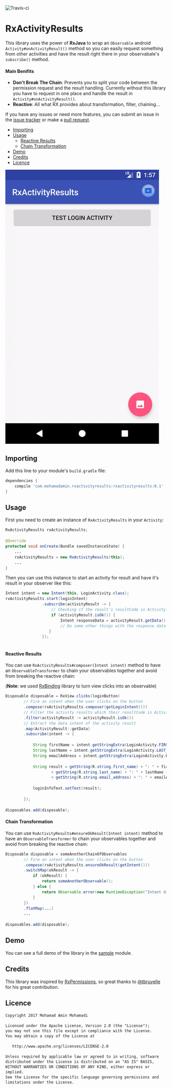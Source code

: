 ![Travis-ci](https://api.travis-ci.org/mohamad-amin/RxActivityResults.svg)

# RxActivityResults
This library uses the power of **RxJava** to wrap an `Observable` android `Activity#onActivityResult()` method 
so you can easily request something from other activities and have the result right there in your 
observabale's `subscribe()` method.

#### Main Benifits

- **Don't Break The Chain**: Prevents you to split your code between the permission request and the result handling. Currently without this library you have to request in one place and handle the result in `Activity#onActivityResult()`.
- **Reactive**: All what RX provides about transformation, filter, chaining...

If you have any issues or need more features, you can submit an issue in the 
[issue tracker](https://github.com/mohamad-amin/RxActivityResults/issues) or make a 
[pull request](https://github.com/mohamad-amin/RxActivityResults/pulls).

  * [Importing](#importing)
  * [Usage](#usage)
      * [Reactive Results](#reactive-results)
      * [Chain Transformation](#chain-transformation)
  * [Demo](#demo)
  * [Credits](#credits)
  * [Licence](#licence)
  
  
![Demo](https://github.com/mohamad-amin/RxActivityResults/blob/master/art/demo.gif)

## Importing
Add this line to your module's `build.gradle` file:
```groovy
dependencies {
    compile 'com.mohamadamin.rxactivityresults:rxactivityresults:0.1'
}
```

## Usage
First you need to create an instance of `RxActivityResults` in your `Activity`:
```java
RxActivityResults rxActivityResults;

@Override
protected void onCreate(Bundle savedInstanceState) {
    ...
    rxActivityResults = new RxActivityResults(this);
    ...
}
```
Then you can use this instance to start an activity for result and have it's result in your observer like this:
```java
Intent intent = new Intent(this, LoginActivity.class);
rxActivityResults.start(loginIntent)
                .subscribe(activityResult -> {
                    // Checking if the result's resultCode is Activity.RESULT_OK
                    if (activityResult.isOk()) {
                        Intent responseData = activityResult.getData();
                        // Do some other things with the response data
                   }
                });
      
```
#### Reactive Results
You can use `RxActivityResults#composer(Intent intent)` method to have an `ObservableTransformer` to chain your observables together and avoid from breaking the reactive chain:

(**Note**: we used [RxBinding](https://github.com/JakeWharton/RxBinding) library to turn view clicks into an observable)
```java
Disposable disposable = RxView.clicks(loginButton)
        // Fire an intent when the user clicks on the button
        .compose(rxActivityResults.composer(getLoginIntent()))
        // Filter the activity results which their resultCode is Activity.RESULT_OK
        .filter(activityResult -> activityResult.isOk())
        // Extract the data intent of the activity result
        .map(ActivityResult::getData)
        .subscribe(intent -> {

            String firstName = intent.getStringExtra(LoginActivity.FIRST_NAME);
            String lastName = intent.getStringExtra(LoginActivity.LAST_NAME);
            String emailAddress = intent.getStringExtra(LoginActivity.EMAIL_ADDRESS);

            String result = getString(R.string.first_name) + ": " + firstName + "\n"
                    + getString(R.string.last_name) + ": " + lastName + "\n"
                    + getString(R.string.email_address) + ": " + emailAddress + "\n";

            loginInfoText.setText(result);

        });

disposables.add(disposable);
```
#### Chain Transformation
You can use `RxActivityResults#ensureOkResult(Intent intent)` method to have an `ObservableTransformer` to chain your observables together and avoid from breaking the reactive chain:
```java
Disposable disposable = someAnotherChainOfObservables
        // Fire an intent when the user clicks on the button
        .compose(rxActivityResults.ensureOkResult(getIntent()))
        .switchMap(okResult -> {
            if (okResult) {
                return someAnotherObservable();
            } else {
                return Observable.error(new RuntimeException("Intent didn't return RESULT_OK"));
            }
        })
        .flatMap(...)
        ...

disposables.add(disposable);
```
## Demo
You can see a full demo of the library in the [sample](https://github.com/mohamad-amin/RxActivityResults/tree/master/sample) module.

## Credits
This library was inspired by [RxPermissions](https://github.com/tbruyelle/RxPermissions), so great thanks to [@tbruyelle](https://github.com/tbruyelle) for his great contribution.

## Licence
```
Copyright 2017 Mohamad Amin Mohamadi

Licensed under the Apache License, Version 2.0 (the "License");
you may not use this file except in compliance with the License.
You may obtain a copy of the License at

   http://www.apache.org/licenses/LICENSE-2.0

Unless required by applicable law or agreed to in writing, software
distributed under the License is distributed on an "AS IS" BASIS,
WITHOUT WARRANTIES OR CONDITIONS OF ANY KIND, either express or implied.
See the License for the specific language governing permissions and
limitations under the License.
```
